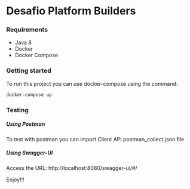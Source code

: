 # Desafio Platform Builders

### Requirements
 - Java 8
 - Docker
 - Docker Compose

### Getting started
To run this project you can use docker-compose using the command: 
```sh
docker-compose up
```

### Testing
##### Using Postman
To test with postman you can import Client API.postman_collect.json file
##### Using Swagger-UI
Access the URL: http://localhost:8080/swagger-ui/#/

Enjoy!!!
